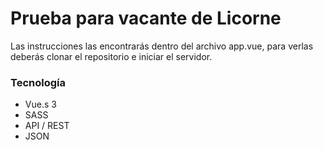 # Prueba para vacante de Licorne
 
 Las instrucciones las encontrarás dentro del archivo app.vue, para verlas deberás clonar el repositorio e iniciar el servidor.

### Tecnología 
- Vue.s 3
- SASS
- API / REST
- JSON
